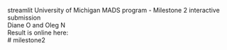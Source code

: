 streamlit
University of Michigan MADS program - Milestone 2 interactive submission<br>
Diane O and Oleg N<br>
Result is online here:<br># milestone2
